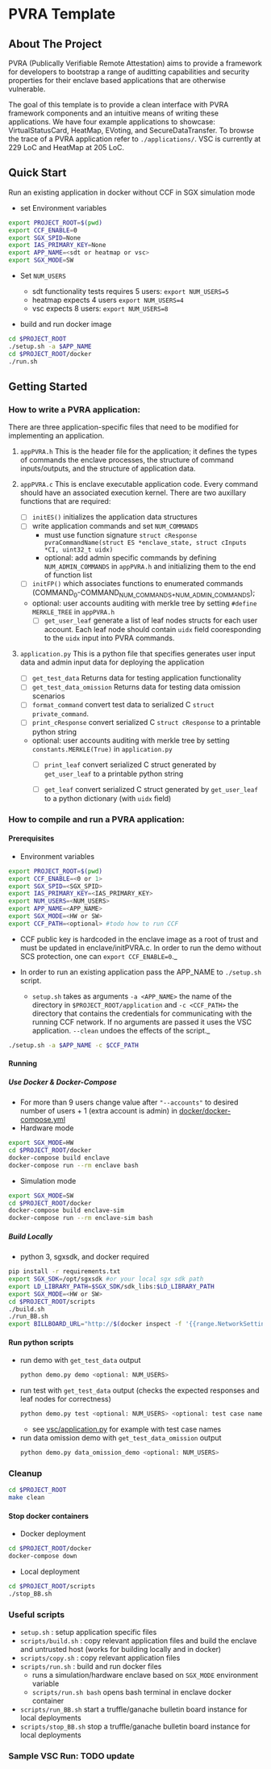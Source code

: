 # PVRA Template

<!-- ABOUT THE PROJECT -->
## About The Project

PVRA (Publically Verifiable Remote Attestation) aims to provide a framework for developers to bootstrap a range of auditting capabilities and security properties for their enclave based applications that are otherwise vulnerable.

The goal of this template is to provide a clean interface with PVRA framework components and an intuitive means of writing these applications. We have four example applications to showcase: VirtualStatusCard, HeatMap, EVoting, and SecureDataTransfer. To browse the trace of a PVRA application refer to ```./applications/```. VSC is currently at 229 LoC and HeatMap at 205 LoC.

## Quick Start
Run an existing application in docker without CCF in SGX simulation mode

* set Environment variables

```bash
export PROJECT_ROOT=$(pwd)
export CCF_ENABLE=0
export SGX_SPID=None
export IAS_PRIMARY_KEY=None
export APP_NAME=<sdt or heatmap or vsc>
export SGX_MODE=SW
```
* Set ```NUM_USERS```
    * sdt functionality tests requires 5 users: ```export NUM_USERS=5```
    * heatmap expects 4 users ```export NUM_USERS=4```
    * vsc expects 8 users: ```export NUM_USERS=8```

* build and run docker image

```bash
cd $PROJECT_ROOT
./setup.sh -a $APP_NAME
cd $PROJECT_ROOT/docker
./run.sh
```

## Getting Started

### How to write a PVRA application:

There are three application-specific files that need to be modified for implementing an application.

1. ```appPVRA.h``` This is the header file for the application; it defines the types of commands the enclave processes, the structure of command inputs/outputs, and the structure of application data.

2. ```appPVRA.c``` This is enclave executable application code. Every command should have an associated execution kernel. There are two auxillary functions that are required: 

   - [ ] ```initES()``` initializes the application data structures
   - [ ] write application commands and set `NUM_COMMANDS`
     - must use function signature `struct cResponse pvraCommandName(struct ES *enclave_state, struct cInputs *CI, uint32_t uidx)`
     - optional: add admin specific commands by defining `NUM_ADMIN_COMMANDS` in `appPVRA.h` and initializing them to the end of function list
   - [ ] ```initFP()``` which associates functions to enumerated commands (COMMAND<sub>0</sub>-COMMAND<sub>NUM_COMMANDS+NUM_ADMIN_COMMANDS</sub>);
   - optional: user accounts auditing with merkle tree by setting ```#define MERKLE_TREE``` in `appPVRA.h`
     - [ ] ```get_user_leaf``` generate a list of leaf nodes structs for each user account. Each leaf node should contain `uidx` field cooresponding to the `uidx` input into PVRA commands. 

3. ```application.py``` This is a python file that specifies generates user input data and admin input data for deploying the application

   - [ ] ```get_test_data``` Returns data for testing application functionality
   - [ ] ```get_test_data_omission``` Returns data for testing data omission scenarios
   - [ ] ```format_command``` convert test data to serialized C `struct private_command`.
   - [ ] ```print_cResponse``` convert serialized C `struct cResponse` to a printable python string
   - optional: user accounts auditing with merkle tree by setting ```constants.MERKLE(True)``` in `application.py`
     - [ ] ```print_leaf``` convert serialized C struct generated by ```get_user_leaf``` to a printable python string
     - [ ] ```get_leaf```  convert serialized C struct generated by ```get_user_leaf``` to a python dictionary (with `uidx` field)


### How to compile and run a PVRA application:


#### Prerequisites

* Environment variables

```bash
export PROJECT_ROOT=$(pwd)
export CCF_ENABLE=<0 or 1>
export SGX_SPID=<SGX_SPID>
export IAS_PRIMARY_KEY=<IAS_PRIMARY_KEY>	
export NUM_USERS=<NUM_USERS>
export APP_NAME=<APP_NAME>
export SGX_MODE=<HW or SW>
export CCF_PATH=<optional> #todo how to run CCF
```

* CCF public key is hardcoded in the enclave image as a root of trust and must be updated in enclave/initPVRA.c. In order to run the demo without SCS protection, one can ```export CCF_ENABLE=0```._

* In order to run an existing application pass the APP_NAME to ```./setup.sh``` script.
  
    * ```setup.sh``` takes as arguments ```-a <APP_NAME>``` the name of the directory in `$PROJECT_ROOT/application` and ```-c <CCF_PATH>``` the directory that contains the credentials for communicating with the running CCF network. If no arguments are passed it uses the VSC application. ```--clean``` undoes the effects of the script._

```bash
./setup.sh -a $APP_NAME -c $CCF_PATH
```

#### Running

##### Use Docker & Docker-Compose

* For more than 9 users change value after ```"--accounts"``` to desired number of users + 1 (extra account is admin) in [docker/docker-compose.yml](docker/docker-compose.yml#L23)
* Hardware mode
```bash
export SGX_MODE=HW
cd $PROJECT_ROOT/docker
docker-compose build enclave
docker-compose run --rm enclave bash
```

* Simulation mode
```bash
export SGX_MODE=SW
cd $PROJECT_ROOT/docker
docker-compose build enclave-sim
docker-compose run --rm enclave-sim bash
```

##### Build Locally
* python 3, sgxsdk, and docker required

```bash
pip install -r requirements.txt
export SGX_SDK=/opt/sgxsdk #or your local sgx sdk path
export LD_LIBRARY_PATH=$SGX_SDK/sdk_libs:$LD_LIBRARY_PATH
export SGX_MODE=<HW or SW>
cd $PROJECT_ROOT/scripts
./build.sh
./run_BB.sh
export BILLBOARD_URL="http://$(docker inspect -f '{{range.NetworkSettings.Networks}}{{.IPAddress}}{{end}}' billboard):8545"
```

#### Run python scripts

* run demo with ```get_test_data``` output
    ```bash
    python demo.py demo <optional: NUM_USERS>
    ```
* run test with ```get_test_data``` output (checks the expected responses and leaf nodes for correctness)
    ```bash
    python demo.py test <optional: NUM_USERS> <optional: test case name>
    ```
  * see [vsc/application.py](applications/vsc/application.py#L15) for example with test case names
* run data omission demo with ```get_test_data_omission``` output
    ```bash
    python demo.py data_omission_demo <optional: NUM_USERS>
    ```

### Cleanup

```bash
cd $PROJECT_ROOT
make clean
```

#### Stop docker containers

* Docker deployment

```bash
cd $PROJECT_ROOT/docker
docker-compose down
```

* Local deployment
```bash
cd $PROJECT_ROOT/scripts
./stop_BB.sh
```

### Useful scripts
* `setup.sh` : setup application specific files
* `scripts/build.sh` : copy relevant application files and build the enclave and untrusted host (works for building locally and in docker)
* `scripts/copy.sh` : copy relevant application files
* `scripts/run.sh` : build and run docker files 
  * runs a simulation/hardware enclave based on `SGX_MODE` environment variable
  * `scripts/run.sh bash` opens bash terminal in enclave docker container
* `scripts/run_BB.sh` start a truffle/ganache bulletin board instance for local deployments
* `scripts/stop_BB.sh` stop a truffle/ganache bulletin board instance for local deployments

### Sample VSC Run: TODO update